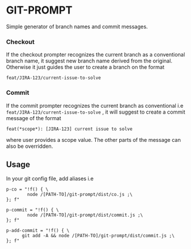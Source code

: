# GIT-PROMPT

Simple generator of branch names and commit messages. 

### Checkout
If the checkout prompter recognizes the current branch as a conventional branch name, it suggest new branch name derived from the original. Otherwise it just
guides the user to create a branch on the format 

`feat/JIRA-123/current-issue-to-solve` 


### Commit 

If the commit prompter recognizes the current branch as conventional i.e `feat/JIRA-123/current-issue-to-solve` , it will suggest to create a commit
message of the format  

`feat(*scope*): [JIRA-123] current issue to solve` 

where user provides a scope value. The other parts of the message can also be overridden.

## Usage

In your git config file, add aliases i.e

```
p-co = "!f() { \
        node /[PATH-TO]/git-prompt/dist/co.js ;\
}; f"

p-commit = "!f() { \
        node /[PATH-TO]/git-prompt/dist/commit.js ;\
}; f"

p-add-commit = "!f() { \
      git add -A && node /[PATH-TO]/git-prompt/dist/commit.js ;\
}; f"

```